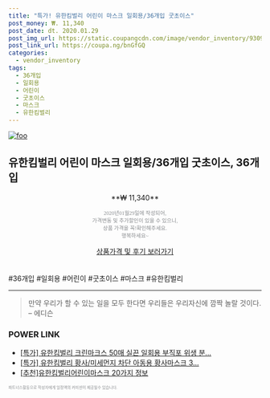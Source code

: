 ```yaml
--- 
title: "특가! 유한킴벌리 어린이 마스크 일회용/36개입 굿초이스" 
post_money: ₩. 11,340 
post_date: dt. 2020.01.29 
post_img_url: https://static.coupangcdn.com/image/vendor_inventory/9309/ca93baca45b44f0c6455c29360ca33cb7b0d871b6d256bea3d261bdad08b.jpg 
post_link_url: https://coupa.ng/bnGfGQ 
categories: 
  - vendor_inventory 
tags: 
  - 36개입 
  - 일회용 
  - 어린이 
  - 굿초이스 
  - 마스크 
  - 유한킴벌리 
--- 
```

[![foo](https://static.coupangcdn.com/image/vendor_inventory/9309/ca93baca45b44f0c6455c29360ca33cb7b0d871b6d256bea3d261bdad08b.jpg)](https://coupa.ng/bnGfGQ) 

## 유한킴벌리 어린이 마스크 일회용/36개입 굿초이스, 36개입 
<p style="text-align: center;">**₩ 11,340**</p> 
<p style="text-align: center;"><span style="color: #898c8f; font-family: Georgia,Times,serif; font-size: 0.75em;">2020년01월29일에 작성되어, <br>가격변동 및 추가할인이 있을 수 있으니,<br> 상품 가격을 꼭!확인해주세요.<br>행복하세요~</span> 
</p>	 
<div markdown="0" style="text-align: center;"><a href="https://coupa.ng/bnGfGQ" class="btn btn--success">상품가격 및 후기 보러가기</a></div> 
<br><br> 
  #36개입 #일회용 #어린이 #굿초이스 #마스크 #유한킴벌리 
<hr> 

> 만약 우리가 할 수 있는 일을 모두 한다면 우리들은 우리자신에 깜짝 놀랄 것이다. – 에디슨 


### POWER LINK

* <a href="https://blog.naver.com/an0733/221788081799" target="_blank">[특가] 유한킴벌리 크린마크스 50매 실끈 일회용 부직포 위생 분...</a>
* <a href="https://blog.naver.com/an0733/221789642077" target="_blank">[특가] 유한킴벌리 황사/미세먼지 차단 아동용 황사마스크 3...</a>
* <a href="https://blog.naver.com/fasyy4321/221788638625" target="_blank">[추천]유한킴벌리어린이마스크 20가지 정보</a>

<span style="color: #898c8f; font-family: Georgia,Times,serif; font-size: 0.55em;">파트너스활동으로 작성자에게 일정액의 커미션이 제공될수 있습니다.</span> 
